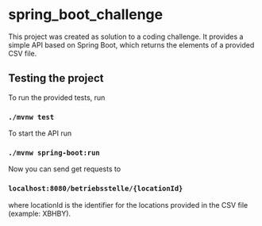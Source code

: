 # spring_boot_challenge

This project was created as solution to a coding challenge. It provides a simple API based on Spring Boot, which returns the elements of a provided CSV file.

## Testing the project

To run the provided tests, run

### `./mvnw test`

To start the API run

### `./mvnw spring-boot:run`

Now you can send get requests to 

### `localhost:8080/betriebsstelle/{locationId}`

where locationId is the identifier for the locations provided in the CSV file (example: XBHBY).

